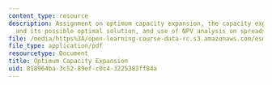 ```yaml
---
content_type: resource
description: Assignment on optimum capacity expansion, the capacity expansion problem
  and its possible optimal solution, and use of NPV analysis on spreadsheets.
file: /media/https%3A/open-learning-course-data-rc.s3.amazonaws.com/esd-71-engineering-systems-analysis-for-design-fall-2008/818964ba3c5289efc0c43225383ff84a_opt_capacity.pdf
file_type: application/pdf
resourcetype: Document
title: Optimum Capacity Expansion
uid: 818964ba-3c52-89ef-c0c4-3225383ff84a
---
```

